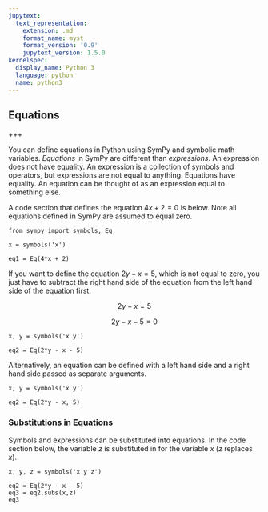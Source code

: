 ```yaml
---
jupytext:
  text_representation:
    extension: .md
    format_name: myst
    format_version: '0.9'
    jupytext_version: 1.5.0
kernelspec:
  display_name: Python 3
  language: python
  name: python3
---
```


## Equations

+++

You can define equations in Python using SymPy and symbolic math variables. _Equations_ in SymPy are different than _expressions_. An expression does not have equality. An expression is a collection of symbols and operators, but expressions are not equal to anything. Equations have equality. An equation can be thought of as an expression equal to something else.

A code section that defines the equation $4x + 2 = 0$ is below. Note all equations defined in SymPy are assumed to equal zero.

```{code-cell} ipython3
from sympy import symbols, Eq

x = symbols('x')

eq1 = Eq(4*x + 2)
```

If you want to define the equation $2y - x = 5$, which is not equal to zero, you just have to subtract the right hand side of the equation from the left hand side of the equation first.

$$2y - x = 5$$

$$2y - x -5 = 0$$

```{code-cell} ipython3
x, y = symbols('x y')

eq2 = Eq(2*y - x - 5)
```

Alternatively, an equation can be defined with a left hand side and a right hand side passed as separate arguments.

```{code-cell} ipython3
x, y = symbols('x y')

eq2 = Eq(2*y - x, 5)
```

### Substitutions in Equations

Symbols and expressions can be substituted into equations. In the code section below, the variable $z$ is substituted in for the variable $x$ ($z$ replaces $x$).

```{code-cell} ipython3
x, y, z = symbols('x y z')

eq2 = Eq(2*y - x - 5)
eq3 = eq2.subs(x,z)
eq3
```

```{code-cell} ipython3

```
